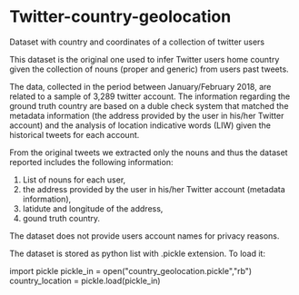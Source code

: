 # Twitter-country-geolocation
Dataset with country and coordinates of a collection of twitter users

This dataset is the original one used to infer Twitter users home country given the collection of nouns (proper and generic) from users past tweets.

The data, collected in the period between January/February 2018, are related to a sample of 3,289 twitter account. The information regarding the ground truth country are based on a duble check system that matched the metadata information (the address provided by the user in his/her Twitter account) and the analysis of location indicative words (LIW) given the historical tweets for each account.

From the original tweets we extracted only the nouns and thus the dataset reported includes the following information:

1. List of nouns for each user,
2. the address provided by the user in his/her Twitter account (metadata information),
3. latidute and longitude of the address,
4. gound truth country.


The dataset does not provide users account names for privacy reasons.

The dataset is stored as python list with .pickle extension. To load it:

import pickle 
pickle_in = open("country_geolocation.pickle","rb")
country_location = pickle.load(pickle_in)


